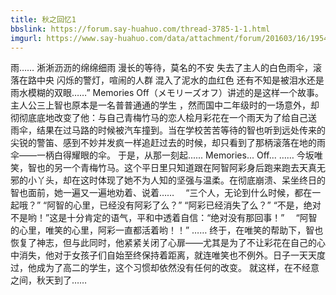 ```yaml
---
title: 秋之回忆1
bbslink: https://forum.say-huahuo.com/thread-3785-1-1.html
imgurl: https://www.say-huahuo.com/data/attachment/forum/201603/16/195437f0n00ognr0p0veyo.jpg
---
```


雨……
淅淅沥沥的绵绵细雨
漫长的等待，莫名的不安
失去了主人的白色雨伞，滚落在路中央
闪烁的警灯，喧闹的人群
混入了泥水的血红色
还有不知是被泪水还是雨水模糊的双眼……”
Memories Off（メモリーズオフ）讲述的是这样一个故事。
主人公三上智也原本是一名普普通通的学生 ，然而国中二年级时的一场意外，却彻彻底底地改变了他：与自己青梅竹马的恋人桧月彩花在一个雨天为了给自己送 雨伞，结果在过马路的时候被汽车撞到。当在学校苦苦等待的智也听到远处传来的尖锐的警笛、感到不妙并发疯一样追赶过去的时候，却只看到了那柄滚落在地的雨伞——一柄白得耀眼的伞。
于是，从那一刻起......
Memories... Off...
……
今坂唯笑，智也的另一个青梅竹马。这个平日里只知道跟在阿智阿彩身后跑来跑去天真无邪的小丫头，却在这时体现了她不为人知的坚强与温柔。在彻底崩溃、呆坐终日的智也面前，她一遍又一遍地劝着、说着…… 　“三个人，无论到什么时候，都在一起哦？”
“阿智的心里，已经没有阿彩了么？”
“阿彩已经消失了么？”
“不是，绝对不是哟！”这是十分肯定的语气，平和中透着自信：“绝对没有那回事！” 　“阿智的心里，唯笑的心里，阿彩一直都活着哟！！”
……
终于，在唯笑的帮助下，智也恢复了神志，但与此同时，他紧紧关闭了心扉——尤其是为了不让彩花在自己的心中消失，他对于女孩子们自始至终保持着距离，就连唯笑也不例外。日子一天天度过，他成为了高二的学生，这个习惯却依然没有任何的改变。
就这样，在不经意之间，秋天到了……<!--more-->
